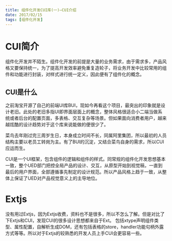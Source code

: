 ```yaml
---
title: 组件化开发CUI库(一)—CUI介绍
date: 2017/02/15
tags: [组件化开发]
---
```


# CUI简介

组件化开发并不陌生。组件化开发的前提是大量的业务需求，由于需求多，产品风格又要保持统一，为了提高开发效率避免重复造轮子，将业务开发中比较常用的组件和功能进行封装，对样式进行统一定义，因此便有了组件化的概念。

## CUI是什么

之前淘宝开源了自己的前端UI库BUI，现如今再看这个项目，最突出的印象就是设计老旧。此处的老旧多指UI即界面层面上的概念，整体风格很适合小二端当做系统或者后台的配置页面，多表格、交互复杂等场景。但如果面向消费者用户，越来越炫酷的设计趋势对于这个库来说能做的便很少了。

菜鸟去年刚过完三周岁生日，本身成立时间不长，同属阿里集团，所以最初的人员结构主要以老员工转岗为主。有了BUI的沉淀，又结合菜鸟自身的需求，所以CUI应运而生。

CUI是一个UI框架，包含组件的逻辑和组件的样式。同常规的组件化开发思想基本一致，整个UED部门把控全局产品的设计、交互，从原型开始到视觉稿，一直到最后的用户界面，全部遵循事先制定的设计规范。所以产品风格上趋于一致，从整体上保证了UED对产品视觉意义上的主导地位。

# Extjs

没有用过Extjs，因为Extjs收费，资料也不是很多，所以不怎么了解。但是对比了下Extjs和CUI，发现CUI的很多设计思想都来自于Ext。
包括xtype声明组件类型、属性配置，自解析生成DOM，还有包括表格的store，handler功能句柄外露方式等等。所以对于Extjs的较熟悉的开发人员上手CUI会更容易一些。

